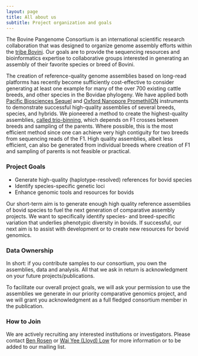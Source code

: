 ```yaml
---
layout: page
title: All about us
subtitle: Project organization and goals
---
```


The Bovine Pangenome Consortium is an international scientific research collaboration that was designed to organize genome assembly efforts within the [tribe Bovini]([https://en.wikipedia.org/wiki/Bovini]). Our goals are to provide the sequencing resources and bioinformatics expertise to collaborative groups interested in generating an assembly of their favorite species or breed of Bovini.

The creation of reference-quality genome assemblies based on long-read platforms has recently become sufficiently cost-effective to consider generating at least one example for many of the over 700 existing cattle breeds, and other species in the Bovidae phylogeny. We have applied both [Pacific Biosciences Sequel](https://www.pacb.com/) and [Oxford Nanopore PromethiION](https://nanoporetech.com/) instruments to demonstrate successful high-quality assemblies of several breeds, species, and hybrids.  We pioneered a method to create the highest-quality assemblies, [called trio-binning](https://www.nature.com/articles/nbt.4277), which depends on F1 crosses between breeds and sampling of the parents.  Where possible, this is the most efficient method since one can achieve very high contiguity for two breeds from sequencing reads of the F1.  High quality assemblies, albeit less efficient, can also be generated from individual breeds where creation of F1 and sampling of parents is not feasible or practical.

### Project Goals

* Generate high-quality (haplotype-resolved) references for bovid species
* Identify species-specific genetic loci
* Enhance genomic tools and resources for bovids

Our short-term aim is to generate enough high quality reference assemblies of bovid species to fuel the next generation of comparative assembly projects. We want to specifically identify species- and breed-specific variation that underlies phenotypic diversity in bovids. If successful, our next aim is to assist with development or to create new resources for bovid genomics. 

### Data Ownership

In short: if you contribute samples to our consortium, you own the assemblies, data and analysis. All that we ask in return is acknowledgment on your future projects/publications.

To facilitate our overall project goals, we will ask your permission to use the assemblies we generate in our priority comparative genomics project, and we will grant you acknowledgment as a full fledged consortium member in the publication. 

### How to Join

We are actively recruiting any interested institutions or investigators. Please contact [Ben Rosen](ben.rosen@usda.gov) or [Wai Yee (Lloyd) Low](wai.low@adelaide.edu.au) for more information or to be added to our mailing list.

